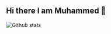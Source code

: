 ## Hi there I am Muhammed 👋
![Github stats](https://github-readme-stats.vercel.app/api?username=cosmos-emissary&theme=highcontrast&show_icons=true&count_private=true)
<!--
**cosmos-emissary/cosmos-emissary** is a ✨ _special_ ✨ repository because its `README.md` (this file) appears on your GitHub profile.

Here are some ideas to get you started:

- 🔭 I’m currently working on ...
- 🌱 I’m currently learning ...
- 👯 I’m looking to collaborate on ...
- 🤔 I’m looking for help with ...
- 💬 Ask me about ...
- 📫 How to reach me: ...
- 😄 Pronouns: ...
- ⚡ Fun fact: ...
-->
